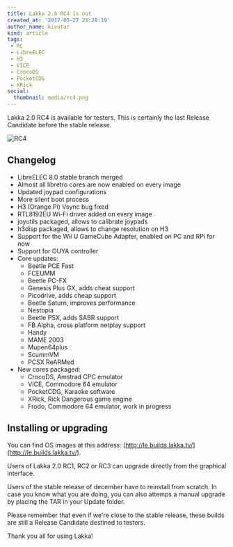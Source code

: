 ```yaml
---
title: Lakka 2.0 RC4 is out
created_at: '2017-03-27 21:28:19'
author_name: kivutar
kind: article
tags:
 - RC
 - LibreELEC
 - H3
 - VICE
 - CrocoDS
 - PocketCDG
 - XRick
social:
  thumbnail: media/rc4.png
---
```


Lakka 2.0 RC4 is available for testers. This is certainly the last Release Candidate before the stable release.

![RC4](media/rc4.png)

## Changelog

  * LibreELEC 8.0 stable branch merged
  * Almost all libretro cores are now enabled on every image
  * Updated joypad configurations
  * More silent boot process
  * H3 (Orange Pi) Vsync bug fixed
  * RTL8192EU Wi-Fi driver added on every image
  * joyutils packaged, allows to calibrate joypads
  * h3disp packaged, allows to change resolution on H3
  * Support for the Wii U GameCube Adapter, enabled on PC and RPi for now
  * Support for OUYA controller
  * Core updates:
    * Beetle PCE Fast
    * FCEUMM
    * Beetle PC-FX
	* Genesis Plus GX, adds cheat support
	* Picodrive, adds cheap support
	* Beetle Saturn, improves performance
	* Nestopia
	* Beetle PSX, adds SABR support
	* FB Alpha, cross platform netplay support
	* Handy
	* MAME 2003
	* Mupen64plus
	* ScummVM
	* PCSX ReARMed
  * New cores packaged:
    * CrocoDS, Amstrad CPC emulator
    * VICE, Commodore 64 emulator
    * PocketCDG, Karaoke software
    * XRick, Rick Dangerous game engine
    * Frodo, Commodore 64 emulator, work in progress

## Installing or upgrading

You can find OS images at this address: [http://le.builds.lakka.tv/](http://le.builds.lakka.tv/).

Users of Lakka 2.0 RC1, RC2 or RC3 can upgrade directly from the graphical interface.

Users of the stable release of december have to reinstall from scratch. In case you know what you are doing, you can also attemps a manual upgrade by placing the TAR in your Update folder.

Please remember that even if we're close to the stable release, these builds are still a Release Candidate destined to testers.

Thank you all for using Lakka!